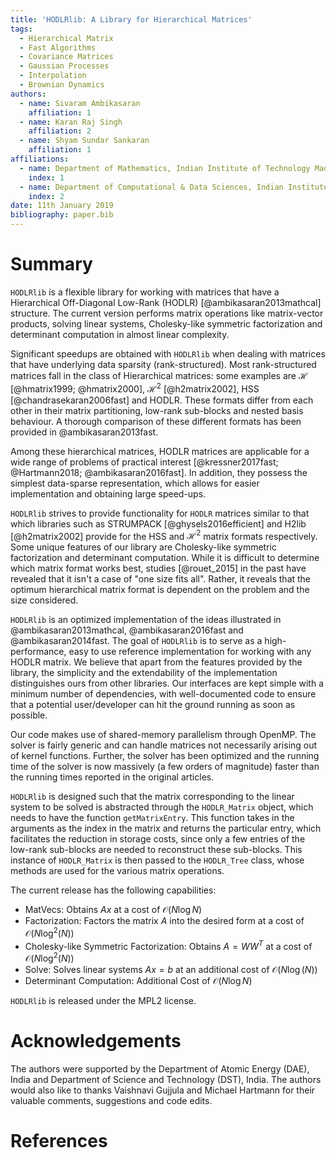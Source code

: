 ```yaml
---
title: 'HODLRlib: A Library for Hierarchical Matrices'
tags:
  - Hierarchical Matrix
  - Fast Algorithms
  - Covariance Matrices
  - Gaussian Processes
  - Interpolation
  - Brownian Dynamics
authors:
  - name: Sivaram Ambikasaran
    affiliation: 1
  - name: Karan Raj Singh
    affiliation: 2
  - name: Shyam Sundar Sankaran
    affiliation: 1
affiliations:
  - name: Department of Mathematics, Indian Institute of Technology Madras
    index: 1
  - name: Department of Computational & Data Sciences, Indian Institute of Science
    index: 2
date: 11th January 2019
bibliography: paper.bib
---
```


# Summary

``HODLRlib`` is a flexible library for working with matrices that have a Hierarchical Off-Diagonal Low-Rank (HODLR) [@ambikasaran2013mathcal] structure. The current version performs matrix operations like matrix-vector products, solving linear systems, Cholesky-like symmetric factorization and determinant computation in almost linear complexity. 

Significant speedups are obtained with ``HODLRlib`` when dealing with matrices that have underlying data sparsity (rank-structured). Most rank-structured matrices fall in the class of Hierarchical matrices: some examples are $\mathcal{H}$ [@hmatrix1999; @hmatrix2000], $\mathcal{H}^2$ [@h2matrix2002], HSS [@chandrasekaran2006fast] and HODLR. These formats differ from each other in their matrix partitioning, low-rank sub-blocks and nested basis behaviour. A thorough comparison of these different formats has been provided in @ambikasaran2013fast.

Among these hierarchical matrices, HODLR matrices are applicable for a wide range of problems of practical interest [@kressner2017fast; @Hartmann2018; @ambikasaran2016fast]. In addition, they possess the simplest data-sparse representation, which allows for easier implementation and obtaining large speed-ups.

``HODLRlib`` strives to provide functionality for ``HODLR`` matrices similar to that which libraries such as STRUMPACK [@ghysels2016efficient] and H2lib [@h2matrix2002] provide for the HSS and $\mathcal{H}^2$ matrix formats respectively. Some unique features of our library are Cholesky-like symmetric factorization and determinant computation. While it is difficult to determine which matrix format works best, studies [@rouet_2015] in the past have revealed that it isn't a case of "one size fits all". Rather, it reveals that the optimum hierarchical matrix format is dependent on the problem and the size considered.

``HODLRlib`` is an optimized implementation of the ideas illustrated in @ambikasaran2013mathcal, @ambikasaran2016fast and @ambikasaran2014fast. The goal of ``HODLRlib`` is to serve as a high-performance, easy to use reference implementation for working with any HODLR matrix. We believe that apart from the features provided by the library, the simplicity and the extendability of the implementation distinguishes ours from other libraries. Our interfaces are kept simple with a minimum number of dependencies, with well-documented code to ensure that a potential user/developer can hit the ground running as soon as possible.

Our code makes use of shared-memory parallelism through OpenMP. The solver is fairly generic and can handle matrices not necessarily arising out of kernel functions. Further, the solver has been optimized and the running time of the solver is now massively (a few orders of magnitude) faster than the running times reported in the original articles.

``HODLRlib`` is designed such that the matrix corresponding to the linear system to be solved is abstracted through the ``HODLR_Matrix`` object, which needs to have the function ``getMatrixEntry``. This function takes in the arguments as the index in the matrix and returns the particular entry, which facilitates the reduction in storage costs, since only a few entries of the low-rank sub-blocks are needed to reconstruct these sub-blocks. This instance of ``HODLR_Matrix`` is then passed to the ``HODLR_Tree`` class, whose methods are used for the various matrix operations.

The current release has the following capabilities:

- MatVecs: Obtains $A x$ at a cost of $\mathcal{O}\left(N\log{N}\right)$
- Factorization: Factors the matrix $A$ into the desired form at a cost of $\mathcal{O}\left(N\log^2\left(N\right)\right)$
- Cholesky-like Symmetric Factorization: Obtains $A = W W^T$ at a cost of $\mathcal{O}\left(N\log^2\left(N\right)\right)$
- Solve: Solves linear systems $A x = b$ at an additional cost of $\mathcal{O}\left(N\log\left(N\right)\right)$
- Determinant Computation: Additional Cost of $\mathcal{O}\left(N\log{N} \right)$

``HODLRlib`` is released under the MPL2 license.

# Acknowledgements

The authors were supported by the Department of Atomic Energy (DAE), India and Department of Science and Technology (DST), India. The authors would also like to thanks Vaishnavi Gujjula and Michael Hartmann for their valuable comments, suggestions and code edits.

# References
